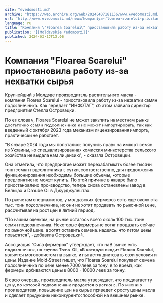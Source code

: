 ```yaml
---
site: "evedomosti.md"
archive: "https://web.archive.org/web/20240407181156/www.evedomosti.md/news/kompaniya-floarea-soarelui-priostanovila-rabotu-iz-za-nehvat"
url: "http://www.evedomosti.md/news/kompaniya-floarea-soarelui-priostanovila-rabotu-iz-za-nehvat"
language: ru
title: "Компания \"Floarea Soarelui\" приостановила работу из-за нехватки сырья"
publication: '[[Moldavskie Vedomosti]]'
published: 2024-03-26T15:08
---
```


# Компания "Floarea Soarelui" приостановила работу из-за нехватки сырья

Крупнейший в Молдове производитель растительного масла - компания Floarea Soarelui - приостановила работу из-за нехватки семян подсолнечника. Как передает "ИНФОТАГ", об этом заявила директор предприятия Стелла Островецки.

По ее словам, Floarea Soarelui не может закупить на местном рынке достаточно семян подсолнечника и не может импортировать, так как введенный с октября 2023 года механизм лицензирования импорта, практически не работает.

"В январе 2024 года мы попытались получить право на импорт семян из Украины, но специализированная комиссия министерства сельского хозяйства не выдала нам лицензию", - сказала Островецки.

Она отметила, что предприятие может перерабатывать более тысячи тонн семян подсолнечника в сутки, соответственно, для продолжения функционирования необходимы большие объемы, которые предприятие не может купить. По этой причине в январе было приостановлено производство, теперь снова остановлены завод в Бельцах и Danube Oil в Джурджулештах.

По расчетам специалистов, у молдавских фермеров есть еще около ста тыс. тонн подсолнечника, но они не хотят продавать по рыночной цене, рассчитывая на рост цен в летний период.

"По нашим оценкам, на рынке осталось всего около 100 тыс. тонн семян подсолнечника. Некоторые фермеры не хотят продавать сейчас по рыночной цене, а хотят оставить семена, надеясь, что летом цены повысятся", - добавила Островецкий.

Ассоциация "Сила фермеров" утверждает, что наВ рынке есть подсолнечник, но группа Trans-Oil, вВ которую входит Floarea Soarelui, является монополистом на рынке, и пытается диктовать свои условия и цены. Издание Mold-Street пишет, что Floarea Soarelui покупает семена подсолнечника по цене менее 7000 леев за тону, в то время, как фермеры добиваются цены в 8000 - 10000 леев за тонну.

В свою очередь, производитель масла утверждает, что предлагает ту цену, по которой подсолнечник продается в регионе. По мнению производителя, повышение цен на сырье приведет к росту цены масла и сделает продукцию неконкурентоспособной на внешнем рынке.